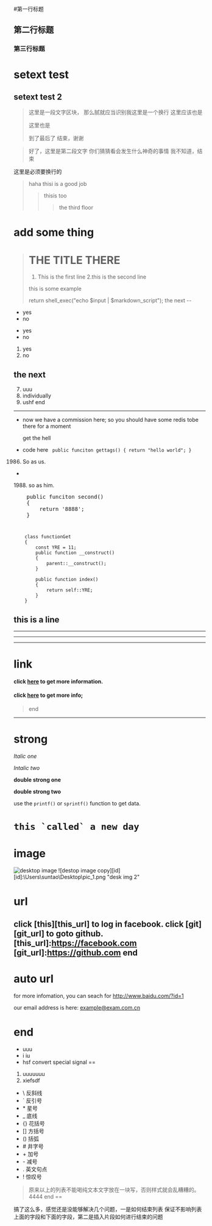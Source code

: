 #第一行标题   
## 第二行标题   
### 第三行标题   
setext test
=
setext test 2
-
> 这里是一段文字区块，
> 那么腻就应当识别我这里是一个换行
> 这里应该也是
> 
> 这里也是
> 
> 到了最后了  结束，谢谢

>好了，这里是第二段文字
你们猜猜看会发生什么神奇的事情
我不知道，结束

这里是必须要换行的

> haha  thisi is a good job
> >thisis too
> >>the third floor


add some thing
==
> # THE TITLE THERE
> 
> 1. This is the first line 
> 2.this is the second line 
> 
> this is some example
> 
> return shell_exec("echo $input | $markdown_script");
the next
--
* yes
* no

- yes
- no 

1. yes 
2. no

the next 
---

7. uuu
8. individually
6. ushf
end 
----

- now we have a commission here;
  so you should have some 
  redis 
  tobe there
  for a moment
  <p>get the hell</p>
- code here 
        <code>
        public funciton gettags()
        {
            return "hello world";
        }
        </code>
1986. So as us.
-
1988\. so as him.
<pre>
    public funciton second()
    {
        return '8888';
    }
<code></code></pre>

<pre><code>
    
    class functionGet
    {
        const YRE = 11;
        public function __construct()
        {
            parent::__construct();
        }

        public function index()
        {
            return self::YRE;
        }
    }
</code></pre>

## this is a line 
----
______
****


link 
====
#### click [here](http://www.google.com "goole search") to get more information.
#### click [here][pre_url] to get more info;

> [pre_url]:http://www.baidu.com "baidu search shit"
end 
----

strong 
==

*Italic one*

_Intalic two_

**double strong one**

__double strong two__

use the `printf()` or `sprintf()` function  to get data.

``this `called` a new day``
===
image
====
![desktop image](\Users\suntao\Desktop\pic_1.png "desk img 1")
![destop image copy][id]
[id]:\Users\suntao\Desktop\pic_1.png "desk img 2"

url
==
click [this][this_url] to log in facebook.
click [git][git_url] to goto github.
[this_url]:https://facebook.com 
[git_url]:https://github.com
end 
---

auto url
==
for more infomation, you can seach for <http://www.baidu.com/?id=1>

our email address is here:
<example@exam.com.cn>

end
==
- uuu
- i iu 
- hsf
convert special signal
==

1. uuuuuuu
2. xiefsdf
+ \\   反斜线
+ \`   反引号
+ \*   星号
+ \_   底线
+ \{\}  花括号
+ \[\]  方括号
+ \(\)  括弧
+ \#   井字号
+ \+   加号
+ \-  减号
+ \.   英文句点
+ \!   惊叹号
> 原来以上的列表不能喝纯文本文字放在一块写，否则样式就会乱糟糟的。
4444
end 
==


搞了这么多，感觉还是没能够解决几个问题，一是如何结束列表  保证不影响列表上面的字段和下面的字段，第二是插入片段如何进行结束的问题
